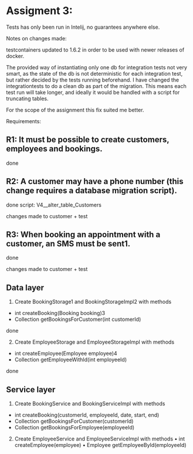 # Assigment 3:


Tests has only been run in Intelij, no guarantees anywhere else.

Notes on changes made:

testcontainers updated to 1.6.2 in order to be used with newer releases of docker.

The provided way of instantiating only one db for integration tests not very smart, as the state of the db is not deterministic for each integration test, but rather decided by the tests running beforehand.
I have changed the integrationtests to do a clean db as part of the migration.
This means each test run will take longer, and ideally it would be handled with a script for truncating tables.

For the scope of the assignment this fix suited me better.



Requirements:
## R1: It must be possible to create customers, employees and bookings.

done


## R2: A customer may have a phone number (this change requires a database migration script).

done
script: V4__alter_table_Customers

changes made to customer + test


## R3: When booking an appointment with a customer, an SMS must be sent1.

done

changes made to customer + test



## Data layer
1. Create BookingStorage1 and BookingStorageImpl2 with methods
- int createBooking(Booking booking)3
- Collection<Booking> getBookingsForCustomer(int customerId)

done

2. Create EmployeeStorage and EmployeeStorageImpl with methods
- int createEmployee(Employee employee)4
- Collection<Employee> getEmployeeWithId(int employeeId)


done

## Service layer

1. Create BookingService and BookingServiceImpl with methods
- int createBooking(customerId, employeeId, date, start, end)
- Collection<Booking> getBookingsForCustomer(customerId)
- Collection<Booking> getBookingsForEmployee(employeeId)

2. Create EmployeeService and EmployeeServiceImpl with methods
• int createEmployee(employee)
• Employee getEmployeeById(employeeId)